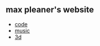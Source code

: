 ## max pleaner's website

- [code](./pages/code.md)
- [music](./pages/music.md)
- [3d](./pages/3d.md)